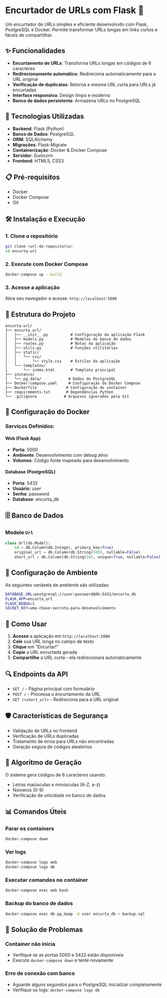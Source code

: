 # Encurtador de URLs com Flask 🔗

Um encurtador de URLs simples e eficiente desenvolvido com Flask, PostgreSQL e Docker. Permite transformar URLs longas em links curtos e fáceis de compartilhar.

## ✨ Funcionalidades

- **Encurtamento de URLs**: Transforma URLs longas em códigos de 6 caracteres
- **Redirecionamento automático**: Redireciona automaticamente para a URL original
- **Verificação de duplicatas**: Retorna a mesma URL curta para URLs já encurtadas
- **Interface responsiva**: Design limpo e moderno
- **Banco de dados persistente**: Armazena URLs no PostgreSQL

## 🚀 Tecnologias Utilizadas

- **Backend**: Flask (Python)
- **Banco de Dados**: PostgreSQL
- **ORM**: SQLAlchemy
- **Migrações**: Flask-Migrate
- **Containerização**: Docker & Docker Compose
- **Servidor**: Gunicorn
- **Frontend**: HTML5, CSS3

## 📋 Pré-requisitos

- Docker
- Docker Compose
- Git

## 🛠️ Instalação e Execução

### 1. Clone o repositório
```bash
git clone <url-do-repositorio>
cd encurta-url
```

### 2. Execute com Docker Compose
```bash
docker-compose up --build
```

### 3. Acesse a aplicação
Abra seu navegador e acesse: `http://localhost:5000`

## 📁 Estrutura do Projeto

```
encurta-url/
├── encurta_url/
│   ├── __init__.py          # Configuração da aplicação Flask
│   ├── models.py            # Modelos do banco de dados
│   ├── routes.py            # Rotas da aplicação
│   ├── utils.py             # Funções utilitárias
│   ├── static/
│   │   └── css/
│   │       └── style.css    # Estilos da aplicação
│   └── templates/
│       └── index.html       # Template principal
├── instance/
│   └── pg_data/            # Dados do PostgreSQL
├── Docker-compose.yaml     # Configuração do Docker Compose
├── Dockerfile             # Configuração do container
├── requirements.txt       # Dependências Python
└── .gitignore            # Arquivos ignorados pelo Git
```

## 🐳 Configuração do Docker

### Serviços Definidos:

#### Web (Flask App)
- **Porta**: 5000
- **Ambiente**: Desenvolvimento com debug ativo
- **Volumes**: Código fonte mapeado para desenvolvimento

#### Database (PostgreSQL)
- **Porta**: 5432
- **Usuário**: user
- **Senha**: password
- **Database**: encurta_db

## 🗄️ Banco de Dados

### Modelo `Url`
```python
class Url(db.Model):
    id = db.Column(db.Integer, primary_key=True)
    original_url = db.Column(db.String(500), nullable=False)
    short_url = db.Column(db.String(10), unique=True, nullable=False)
```

## 🔧 Configuração de Ambiente

As seguintes variáveis de ambiente são utilizadas:

```bash
DATABASE_URL=postgresql://user:password@db:5432/encurta_db
FLASK_APP=encurta_url
FLASK_DEBUG=1
SECRET_KEY=uma-chave-secreta-para-desenvolvimento
```

## 📝 Como Usar

1. **Acesse** a aplicação em `http://localhost:5000`
2. **Cole** sua URL longa no campo de texto
3. **Clique** em "Encurtar!"
4. **Copie** a URL encurtada gerada
5. **Compartilhe** a URL curta - ela redirecionará automaticamente

## 🔍 Endpoints da API

- `GET /` - Página principal com formulário
- `POST /` - Processa o encurtamento da URL
- `GET /<short_url>` - Redireciona para a URL original

## 🛡️ Características de Segurança

- Validação de URLs no frontend
- Verificação de URLs duplicadas
- Tratamento de erros para URLs não encontradas
- Geração segura de códigos aleatórios

## 🔄 Algoritmo de Geração

O sistema gera códigos de 6 caracteres usando:
- Letras maiúsculas e minúsculas (A-Z, a-z)
- Números (0-9)
- Verificação de unicidade no banco de dados

## 📊 Comandos Úteis

### Parar os containers
```bash
docker-compose down
```

### Ver logs
```bash
docker-compose logs web
docker-compose logs db
```

### Executar comandos no container
```bash
docker-compose exec web bash
```

### Backup do banco de dados
```bash
docker-compose exec db pg_dump -U user encurta_db > backup.sql
```

## 🐛 Solução de Problemas

### Container não inicia
- Verifique se as portas 5000 e 5432 estão disponíveis
- Execute `docker-compose down` e tente novamente

### Erro de conexão com banco
- Aguarde alguns segundos para o PostgreSQL inicializar completamente
- Verifique os logs: `docker-compose logs db`
